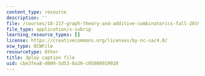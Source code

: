 ```yaml
---
content_type: resource
description: ''
file: /courses/18-217-graph-theory-and-additive-combinatorics-fall-2019/cbe3fea8d0095d538a20c05008919920_RDO6Py97IDg.vtt
file_type: application/x-subrip
learning_resource_types: []
license: https://creativecommons.org/licenses/by-nc-sa/4.0/
ocw_type: OCWFile
resourcetype: Other
title: 3play caption file
uid: cbe3fea8-d009-5d53-8a20-c05008919920
---
```

